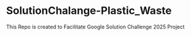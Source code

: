 # SolutionChalange-Plastic_Waste
This Repo is created to Facilitate Google Solution Challenge 2025 Project

